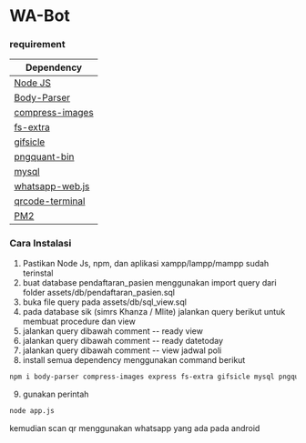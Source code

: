 # WA-Bot

<h3>requirement</h3>
<table class="table">
  <thead>
    <tr>
      <th scope="col">Dependency</th>
    </tr>
  </thead>
  <tbody>
    <tr>
      <td><a href="https://nodejs.org/en/" target="_blank">Node JS</a></td>
    </tr>
    <tr>
      <td><a href="https://www.npmjs.com/package/body-parser" target="_blank">Body-Parser</a></td>
    </tr>
    <tr>
      <td><a href="https://www.npmjs.com/package/compress-images" target="_blank">compress-images</a></td>
    </tr>
    <tr>
      <td><a href="https://www.npmjs.com/package/fs-extra" target="_blank">fs-extra</a></td>
    </tr>
    <tr>
      <td><a href="https://www.npmjs.com/package/gifsicle" target="_blank">gifsicle</a></td>
    </tr>
    <tr>
      <td><a href="https://www.npmjs.com/package/pngquant-bin" target="_blank">pngquant-bin</a></td>
    </tr>
    <tr>
      <td><a href="https://www.npmjs.com/package/mysql" target="_blank">mysql</a></td>
    </tr>
    <tr>
      <td><a href="https://www.npmjs.com/package/whatsapp-web.js" target="_blank">whatsapp-web.js</a></td>
    </tr>
    <tr>
      <td><a href="https://www.npmjs.com/package/qrcode-terminal" target="_blank">qrcode-terminal</a></td>
    </tr>
    <tr>
      <td><a href="https://www.npmjs.com/package/pm2" target="_blank">PM2</a></td>
    </tr>
  </tbody>
</table>

<h3>Cara Instalasi</h3>

  1. Pastikan Node Js, npm, dan aplikasi xampp/lampp/mampp sudah terinstal
  2. buat database pendaftaran_pasien menggunakan import query dari folder assets/db/pendaftaran_pasien.sql
  3. buka file query pada assets/db/sql_view.sql
  4. pada database sik (simrs Khanza / Mlite) jalankan query berikut untuk membuat procedure dan view<br>
  5. jalankan query dibawah comment -- ready view 
  6. jalankan query dibawah comment -- ready datetoday 
  7. jalankan query dibawah comment -- view jadwal poli 
  8. install semua dependency menggunakan command berikut
  
   ```sh
   npm i body-parser compress-images express fs-extra gifsicle mysql pngquant-bin qrcode-terminal whatsapp-web.js cors
   ```
   
  9. gunakan perintah 
  
   ```sh
   node app.js
   ```    
   
  kemudian scan qr menggunakan whatsapp yang ada pada android
  

